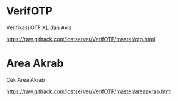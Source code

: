 # VerifOTP
Verifikasi OTP XL dan Axis

https://raw.githack.com/lostserver/VerifOTP/master/otp.html

# Area Akrab
Cek Area Akrab

https://raw.githack.com/lostserver/VerifOTP/master/areaakrab.html
